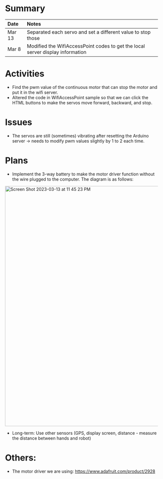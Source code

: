 # Summary

| Date   | Notes
| :----- | :-------------------------------
| Mar 13 | Separated each servo and set a different value to stop those
| Mar 8 | Modified the WifiAccessPoint codes to get the local server display information


# Activities
* Find the pwm value of the continuous motor that can stop the motor and put it in the wifi server.
* Altered the code in WifiAccessPoint sample so that we can click the HTML buttons to make the servos move forward, backward, and stop.

# Issues
* The servos are still (sometimes) vibrating after resetting the Arduino server -> needs to modify pwm values slightly by 1 to 2 each time.

# Plans
* Implement the 3-way battery to make the motor driver function without the wire plugged to the computer. The diagram is as follows:
<img width="791" alt="Screen Shot 2023-03-13 at 11 45 23 PM" src="https://user-images.githubusercontent.com/79251745/224917729-b6648f25-3893-40a5-9c07-a09c63fe1d69.png">


* Long-term: Use other sensors (GPS, display screen, distance - measure the distance between hands and robot)


# Others:
* The motor driver we are using: https://www.adafruit.com/product/2928  
